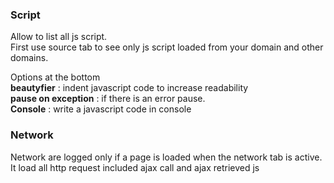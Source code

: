 ### Script 

Allow to list all js script.   
First use source tab to see only js script loaded from your domain and other domains. 
 
Options at the bottom    
**beautyfier** : indent javascript code to increase readability    
**pause on exception** : if there is an error pause.    
**Console** : write a javascript code in console   


### Network 

Network are logged only if a page is loaded when the network tab is active.     
It load all http request included ajax call and ajax retrieved js 
